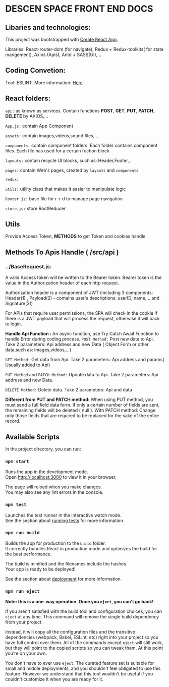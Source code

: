 # DESCEN SPACE FRONT END DOCS

## Libaries and technologies: 

This project was bootstrapped with [Create React App](https://github.com/facebook/create-react-app).

Libraries: React-router-dom (for navigate), Redux + Redux-toolkits( for state mangement), Axios (Apis), Antd + SASS(UI),... 

## Coding Convetion:
Tool: ESLINT. More information: [Here](https://viblo.asia/p/hay-su-dung-eslint-cho-du-an-cua-ban-bJzKm07O59N)

## React folders:
`api:` as known as services. Contain functions **POST**, **GET**, **PUT**, **PATCH**, **DELETE** by AXIOS,...

`App.js:` contain App Component

`assets:` contain images,videos,sound files,...

`components:` contain component folders. Each folder contains component files. Each file has used for a certain fuction block

`layouts:` contain recycle UI blocks, such as: Header,Footer,..

`pages:` contain Web's pages, created by `layouts` and `components`

`redux:`

`utils:` utility class that makes it easier to manipulate logic

`Router.js:` base file for r-r-d to manage page navigation

`store.js:` store RootReducer

## Utils
Provide Access Token, **METHODS** to get Token and cookies handle

## Methods To Apis Handle ( /src/api )
### ../BaseRequest.js:
A valid Access token will be written to the Bearer token. Bearer token is the value in the Authorization header of each http request.

Authorization header is a component of JWT (including 3 components: Header(1) , Payload(2) - contains user's descriptions: userID, name,… and Signature(3))

For APIs that require user permissions, the SPA will check in the cookie if there is a JWT payload that will process the request, otherwise it will back to login.

**Handle Api Function :** An async function, use Try Catch Await Function to handle Error during coding process. 
`POST Method:` Post new data to Api. Take 2 parameters: Api address and new Data ( Object Form or other data,such as: images,videos,...) 

`GET Method:` Get data from Api. Take 2 parameters: Api address and params( Usually added to Api)

`PUT Method` and `PATCH Method:` Update data to Api. Take 2 parameters: Api address and new Data.

`DELETE Method:` Delete data. Take 2 parameters: Api and data

**Different from PUT and PATCH method:** 
When using PUT method, you must send a full field data form. If only a certain number of fields are sent, the remaining fields will be deleted ( null ). With PATCH method: Change only those fields that are required to be replaced for the sake of the entire record.

## Available Scripts

In the project directory, you can run:

### `npm start`

Runs the app in the development mode.\
Open [http://localhost:3000](http://localhost:3000) to view it in your browser.

The page will reload when you make changes.\
You may also see any lint errors in the console.

### `npm test`

Launches the test runner in the interactive watch mode.\
See the section about [running tests](https://facebook.github.io/create-react-app/docs/running-tests) for more information.

### `npm run build`

Builds the app for production to the `build` folder.\
It correctly bundles React in production mode and optimizes the build for the best performance.

The build is minified and the filenames include the hashes.\
Your app is ready to be deployed!

See the section about [deployment](https://facebook.github.io/create-react-app/docs/deployment) for more information.

### `npm run eject`

**Note: this is a one-way operation. Once you `eject`, you can't go back!**

If you aren't satisfied with the build tool and configuration choices, you can `eject` at any time. This command will remove the single build dependency from your project.

Instead, it will copy all the configuration files and the transitive dependencies (webpack, Babel, ESLint, etc) right into your project so you have full control over them. All of the commands except `eject` will still work, but they will point to the copied scripts so you can tweak them. At this point you're on your own.

You don't have to ever use `eject`. The curated feature set is suitable for small and middle deployments, and you shouldn't feel obligated to use this feature. However we understand that this tool wouldn't be useful if you couldn't customize it when you are ready for it.


